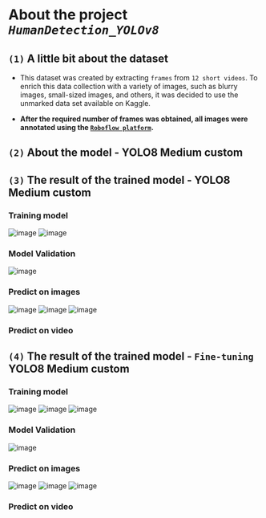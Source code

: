 # About the project ***`HumanDetection_YOLOv8`***
## `(1)` A little bit about the dataset
- This dataset was created by extracting `frames` from `12 short videos`. To enrich this data collection with a variety of images, such as blurry images, small-sized images, and others, it was decided to use the unmarked data set available on Kaggle. 

- **After the required number of frames was obtained, all images were annotated using the [`Roboflow platform`](https://roboflow.com/).**
## `(2)` About the model - YOLO8 Medium custom
## `(3)` The result of the trained model - YOLO8 Medium custom

### Training model

![image](https://github.com/nikfilonenko/HumanDetection_YOLOv8/assets/103507130/2ce94361-fdb4-4339-a32a-085983954fa0)
![image](https://github.com/nikfilonenko/HumanDetection_YOLOv8/assets/103507130/70ebe9ea-43d1-48c1-bcde-eb7b5da8104b)

### Model Validation

![image](https://github.com/nikfilonenko/HumanDetection_YOLOv8/assets/103507130/3eb75690-3bde-48f7-9787-323ba58e94b3)

### Predict on images

![image](https://github.com/nikfilonenko/HumanDetection_YOLOv8/assets/103507130/b31ac01c-d294-408e-a7d0-d813a4fb42ed)
![image](https://github.com/nikfilonenko/HumanDetection_YOLOv8/assets/103507130/b0b49a35-7e6a-4665-bb15-e077984d3925)
![image](https://github.com/nikfilonenko/HumanDetection_YOLOv8/assets/103507130/c06e9aa8-206a-49a2-94f7-8b42a96d08d4)

### Predict on video


## `(4)` The result of the trained model - `Fine-tuning` YOLO8 Medium custom

### Training model

![image](https://github.com/nikfilonenko/HumanDetection_YOLOv8/assets/103507130/4a38a472-5253-4aa5-9664-e07dd680b7d4)
![image](https://github.com/nikfilonenko/HumanDetection_YOLOv8/assets/103507130/9e08da33-c73f-40dd-a1a0-485325687082)
![image](https://github.com/nikfilonenko/HumanDetection_YOLOv8/assets/103507130/78bfd820-2914-45d8-86a7-51f297aea76b)

### Model Validation

![image](https://github.com/nikfilonenko/HumanDetection_YOLOv8/assets/103507130/501a1ec5-2b82-488e-b0b5-fa1e27dabb8a)

### Predict on images

![image](https://github.com/nikfilonenko/HumanDetection_YOLOv8/assets/103507130/fa0f435d-44e3-4db2-8139-66e8c8d60260)
![image](https://github.com/nikfilonenko/HumanDetection_YOLOv8/assets/103507130/01bfb72c-577f-46f6-9aa5-1a65c689b737)
![image](https://github.com/nikfilonenko/HumanDetection_YOLOv8/assets/103507130/6dae6ccc-d153-4173-b20f-742c85f217b7)

### Predict on video



